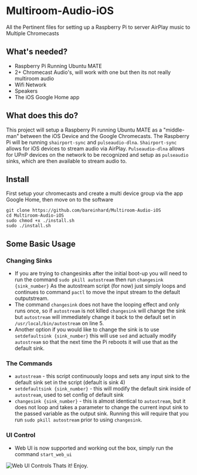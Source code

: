 # Multiroom-Audio-iOS
All the Pertinent files for setting up a Raspberry Pi to server AirPlay music to Multiple Chromecasts

## What's needed?
* Raspberry Pi Running Ubuntu MATE
* 2+ Chromecast Audio's, will work with one but then its not really multiroom audio
* Wifi Network
* Speakers
* The iOS Google Home app

## What does this do?
This project will setup a Raspberry Pi running Ubuntu MATE as a "middle-man" between the iOS Device and the Google Chromecasts. The Raspberry Pi will be running `shairport-sync` and `pulseaudio-dlna`. `Shairport-sync` allows for iOS devices to stream audio via AirPlay. `Pulseaudio-dlna` allows for UPnP devices on the network to be recognized and setup as `pulseaudio` sinks, which are then available to stream audio to.

## Install

First setup your chromecasts and create a multi device group via the app Google Home, then move on to the software

```
git clone https://github.com/bareinhard/Multiroom-Audio-iOS
cd Multiroom-Audio-iOS
sudo chmod +x ./install.sh
sudo ./install.sh
```

## Some Basic Usage

### Changing Sinks
* If you are trying to changesinks after the initial boot-up you will need to run the command `sudo pkill autostream` then run `changesink {sink_number}` As the autostream script (for now) just simply loops and continues to command `pactl` to move the input stream to the default outputstream.
* The command `changesink` does not have the looping effect and only runs once, so if `autostream` is not killed `changesink` will change the sink but `autostream` will immediately change it back to the default set in `/usr/local/bin/autostream` on line 5.
* Another option if you would like to change the sink is to use `setdefaultsink {sink_number}` this will use `sed` and actually modify `autostream` so that the next time the Pi reboots it will use that as the default sink.
### The Commands
* `autostream` - this script continuously loops and sets any input sink to the default sink set in the script (default is sink 4)
* `setdefaultsink {sink_number}` - this will modify the default sink inside of `autostream`, used to set config of default sink
* `changesink {sink_number}` - this is almost identical to `autostream`, but it does not loop and takes a parameter to change the current input sink to the passed variable as the output sink. Running this will require that you run `sudo pkill autostream` prior to using `changesink`.
### UI Control
* Web UI is now supported and working out the box, simply run the command `start_web_ui`


![Web UI Controls](https://photos-2.dropbox.com/t/2/AABYb6v2J3CIXWJHmwshm7Kx5qT3lum01H08gnl7JYDRAg/12/207990524/png/32x32/1/_/1/2/Screenshot%202017-03-29%2019.49.56.png/EKrw-ZwBGPYbIAcoBw/-VZ49fsE6-ylplRu-lsiNIElvRvkJlqjFD6ztptFRxw?size=1280x960&size_mode=3)
Thats it! Enjoy.
